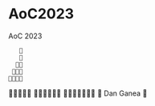 # AoC2023
 AoC 2023

       🌟
       🎄
      🎄🎄
     🎄💫🎄
    🎄🎄🎄🎄
   🎄✨🎄🎄🎄
  🎄🎄🎄🎄🎄🎄
 🎄🌟🎄🎄🎄🎄🎄
🎁 Dan Ganea 🎁